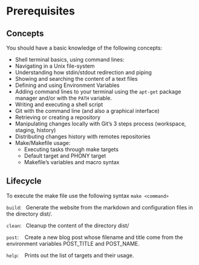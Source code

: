 # Prerequisites

## Concepts

You should have a basic knowledge of the following concepts:

- Shell terminal basics, using command lines:
- Navigating in a Unix file-system
- Understanding how stdin/stdout redirection and piping
- Showing and searching the content of a text files
- Defining and using Environment Variables
- Adding command lines to your terminal using the `apt-get` package manager
and/or with the `PATH` variable.
- Writing and executing a shell script
- Git with the command line (and also a graphical interface)
- Retrieving or creating a repository
- Manipulating changes locally with Git’s 3 steps process (workspace, staging, history)
- Distributing changes history with remotes repositories
- Make/Makefile usage:
  - Executing tasks through make targets
  - Default target and PHONY target
  - Makefile’s variables and macro syntax

## Lifecycle

To execute the make file use the following syntax `make <command>`

`build`:   Generate the website from the markdown and configuration files
 in the directory dist/.

`clean`:   Cleanup the content of the directory dist/

`post`:    Create a new blog post whose filename and title come from the
 environment variables POST_TITLE and POST_NAME.

`help`:    Prints out the list of targets and their usage.
